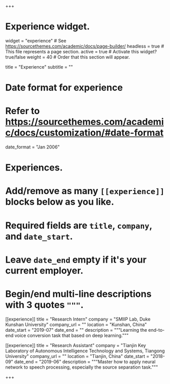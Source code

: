 +++
# Experience widget.
widget = "experience"  # See https://sourcethemes.com/academic/docs/page-builder/
headless = true  # This file represents a page section.
active = true  # Activate this widget? true/false
weight = 40  # Order that this section will appear.

title = "Experience"
subtitle = ""

# Date format for experience
#   Refer to https://sourcethemes.com/academic/docs/customization/#date-format
date_format = "Jan 2006"

# Experiences.
#   Add/remove as many `[[experience]]` blocks below as you like.
#   Required fields are `title`, `company`, and `date_start`.
#   Leave `date_end` empty if it's your current employer.
#   Begin/end multi-line descriptions with 3 quotes `"""`.
[[experience]]
  title = "Research Intern"
  company = "SMIIP Lab, Duke Kunshan University"
  company_url = ""
  location = "Kunshan, China"
  date_start = "2019-07"
  date_end = ""
  description = """Learning the end-to-end voice conversion task that based on deep learning."""

[[experience]]
  title = "Research Assistant"
  company = "Tianjin Key Laboratory of Autonomous Intelligence Technology and Systems, Tiangong University"
  company_url = ""
  location = "Tianjin, China"
  date_start = "2018-09"
  date_end = "2019-06"
  description = """Master how to apply neural network to speech processing, especially the source separation task."""

+++
